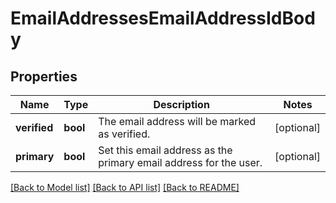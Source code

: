 # EmailAddressesEmailAddressIdBody

## Properties
Name | Type | Description | Notes
------------ | ------------- | ------------- | -------------
**verified** | **bool** | The email address will be marked as verified. | [optional] 
**primary** | **bool** | Set this email address as the primary email address for the user. | [optional] 

[[Back to Model list]](../README.md#documentation-for-models) [[Back to API list]](../README.md#documentation-for-api-endpoints) [[Back to README]](../README.md)

